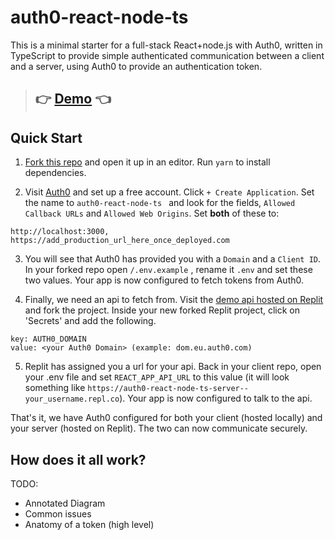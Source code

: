 # auth0-react-node-ts

This is a minimal starter for a full-stack React+node.js with Auth0, written in TypeScript to provide simple authenticated communication between a client and a server, using Auth0 to provide an authentication token.

> ## 👉 [Demo](https://auth0-react-node-ts-domv.vercel.app) 👈

## Quick Start

1.  [Fork this repo](https://github.com/DomVinyard/auth0-react-node-ts/fork) and open it up in an editor. Run `yarn` to install dependencies.

2.  Visit [Auth0](https://manage.auth0.com) and set up a free account. Click `+ Create Application`. Set the name to `auth0-react-node-ts ` and look for the fields, `Allowed Callback URLs` and `Allowed Web Origins`. Set **both** of these to:

```
http://localhost:3000, https://add_production_url_here_once_deployed.com
```

3. You will see that Auth0 has provided you with a `Domain` and a `Client ID`. In your forked repo open `/.env.example` , rename it `.env` and set these two values. Your app is now configured to fetch tokens from Auth0.

4. Finally, we need an api to fetch from. Visit the [demo api hosted on Replit](https://replit.com/@DomVinyard/checkauth#index.js) and fork the project. Inside your new forked Replit project, click on 'Secrets' and add the following.

```
key: AUTH0_DOMAIN
value: <your Auth0 Domain> (example: dom.eu.auth0.com)
```

5. Replit has assigned you a url for your api. Back in your client repo, open your .env file and set `REACT_APP_API_URL` to this value (it will look something like `https://auth0-react-node-ts-server--your_username.repl.co`). Your app is now configured to talk to the api.

That's it, we have Auth0 configured for both your client (hosted locally) and your server (hosted on Replit). The two can now communicate securely.

## How does it all work?

TODO:

- Annotated Diagram
- Common issues
- Anatomy of a token (high level)
